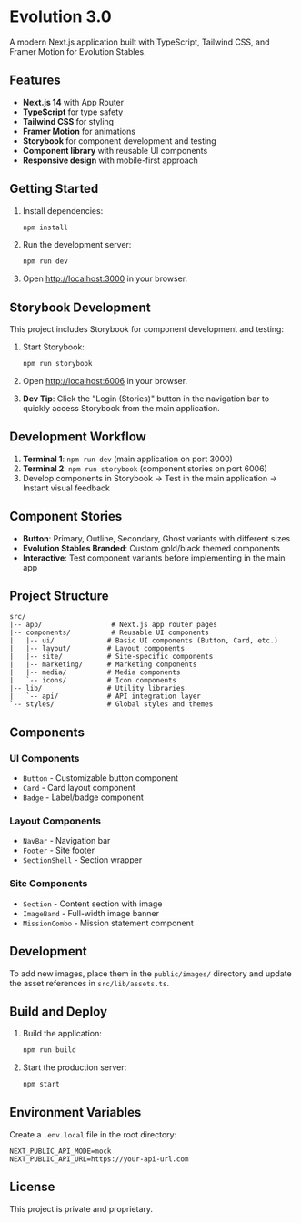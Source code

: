 # Evolution 3.0

A modern Next.js application built with TypeScript, Tailwind CSS, and Framer Motion for Evolution Stables.

## Features

- **Next.js 14** with App Router
- **TypeScript** for type safety
- **Tailwind CSS** for styling
- **Framer Motion** for animations
- **Storybook** for component development and testing
- **Component library** with reusable UI components
- **Responsive design** with mobile-first approach

## Getting Started

1. Install dependencies:
   ```bash
   npm install
   ```

2. Run the development server:
   ```bash
   npm run dev
   ```

3. Open [http://localhost:3000](http://localhost:3000) in your browser.

## Storybook Development

This project includes Storybook for component development and testing:

1. Start Storybook:
   ```bash
   npm run storybook
   ```

2. Open [http://localhost:6006](http://localhost:6006) in your browser.

3. **Dev Tip**: Click the "Login (Stories)" button in the navigation bar to quickly access Storybook from the main application.

## Development Workflow

1. **Terminal 1**: `npm run dev` (main application on port 3000)
2. **Terminal 2**: `npm run storybook` (component stories on port 6006)
3. Develop components in Storybook → Test in the main application → Instant visual feedback

## Component Stories

- **Button**: Primary, Outline, Secondary, Ghost variants with different sizes
- **Evolution Stables Branded**: Custom gold/black themed components
- **Interactive**: Test component variants before implementing in the main app

## Project Structure

```
src/
|-- app/                 # Next.js app router pages
|-- components/          # Reusable UI components
|   |-- ui/             # Basic UI components (Button, Card, etc.)
|   |-- layout/         # Layout components
|   |-- site/           # Site-specific components
|   |-- marketing/      # Marketing components
|   |-- media/          # Media components
|   `-- icons/          # Icon components
|-- lib/                # Utility libraries
|   `-- api/            # API integration layer
`-- styles/             # Global styles and themes
```

## Components

### UI Components
- `Button` - Customizable button component
- `Card` - Card layout component
- `Badge` - Label/badge component

### Layout Components
- `NavBar` - Navigation bar
- `Footer` - Site footer
- `SectionShell` - Section wrapper

### Site Components
- `Section` - Content section with image
- `ImageBand` - Full-width image banner
- `MissionCombo` - Mission statement component

## Development

To add new images, place them in the `public/images/` directory and update the asset references in `src/lib/assets.ts`.

## Build and Deploy

1. Build the application:
   ```bash
   npm run build
   ```

2. Start the production server:
   ```bash
   npm start
   ```

## Environment Variables

Create a `.env.local` file in the root directory:

```env
NEXT_PUBLIC_API_MODE=mock
NEXT_PUBLIC_API_URL=https://your-api-url.com
```

## License

This project is private and proprietary.
